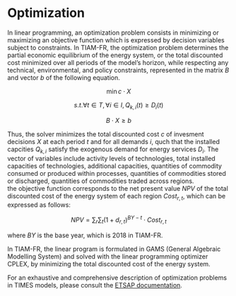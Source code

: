 # Optimization

In linear programming, an optimization problem consists in minimizing or maximizing an objective function which is expressed by decision variables subject to constraints. In TIAM-FR, the optimization problem determines the partial economic equilibrium  of the energy system, or the total discounted cost minimized over all periods of the model’s horizon, while respecting any technical, environmental, and policy constraints, represented in the matrix *B* and vector *b* of the following equation.

$$ \min c \cdot X $$

$$
s.t. \forall t \in T, \forall i \in I, Q_{k,i} (t) \geq D_i (t)
$$

$$
B \cdot X \geq b
$$

Thus, the solver minimizes the total discounted cost $c$ of invesment decisions $X$ at each period $t$ and for all demands $i$, quch that the installed capcities $Q_{k,i}$ satisfy the exogenous demand for energy services $D_i$. The vector of variables include activity levels of technologies, total installed capacities of technologies, additional capacities, quantities of commodity consumed or produced within processes, quantities of commodities stored or discharged, quantities of commodities traded across regions.  
the objective function corresponds to the net present value $NPV$ of the total discounted cost of the energy system of each region $Cost_{r,t}$, which can be expressed as follows:

$$
NPV = \sum_r \sum_t (1+d_{r,t})^{BY-t} \cdot Cost_{r,t} 
$$

where $BY$ is the base year, which is 2018 in TIAM-FR.

In TIAM-FR, the linear program is formulated in GAMS (General Algebraic Modelling System) and solved with the linear programming optimizer CPLEX, by 
minimizing the total discounted cost of the energy system. 

For an exhaustive and comprehensive description of optimization problems in TIMES models, please consult the [ETSAP documentation](https://github.com/etsap-TIMES/TIMES_Documentation/blob/master/Documentation_for_the_TIMES_Model-Part-II.pdf).
